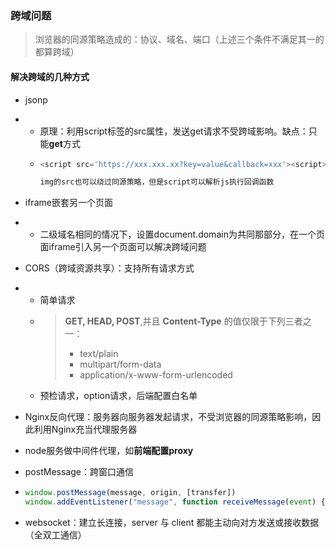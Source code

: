 ### 跨域问题

> 浏览器的同源策略造成的：协议、域名、端口（上述三个条件不满足其一的都算跨域）

#### 解决跨域的几种方式

* jsonp

* * 原理：利用script标签的src属性，发送get请求不受跨域影响。缺点：只能**get**方式
  * ```js
    <script src='https://xxx.xxx.xx?key=value&callback=xxx'><script>

    img的src也可以绕过同源策略，但是script可以解析js执行回调函数
    ```
* iframe嵌套另一个页面

* * 二级域名相同的情况下，设置document.domain为共同那部分，在一个页面iframe引入另一个页面可以解决跨域问题
* CORS（跨域资源共享）：支持所有请求方式

* * 简单请求
  * > **GET, HEAD, POST**,并且 **Content-Type** 的值仅限于下列三者之一：
    >
    > * text/plain
    > * multipart/form-data
    > * application/x-www-form-urlencoded
  * 预检请求，option请求，后端配置白名单
* Nginx反向代理：服务器向服务器发起请求，不受浏览器的同源策略影响，因此利用Nginx充当代理服务器

* node服务做中间件代理，如**前端配置proxy**

* postMessage：跨窗口通信

* ```js
  window.postMessage(message, origin, [transfer])
  window.addEventListener("message", function receiveMessage(event) {}, false);
  ```
* websocket：建立长连接，server 与 client 都能主动向对方发送或接收数据（全双工通信）



